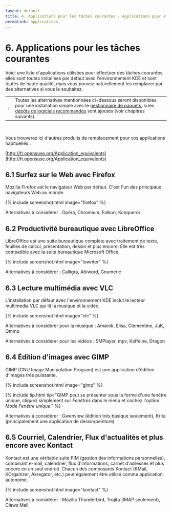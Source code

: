 ```yaml
---
layout: default
title: 6. Applications pour les tâches courantes - Applications pour effectuer les tâches les plus courantes
permalink: applications
---
```


# 6. Applications pour les tâches courantes

Voici une liste d'applications utilisées pour effectuer des tâches courantes, elles sont toutes installées par défaut avec l'environnement KDE et sont toutes de haute qualité, mais vous pouvez naturellement les remplacer par des alternatives si vous le souhaitez.

<div class="tip">
<table>
<tbody>
<tr>
<td><img src="images/pics/tip.png" alt="tip" /></td>
<td>Toutes les alternatives mentionnées ci-dessous seront disponibles pour une installation simple avec le <a href="installpackage.php">gestionnaire de paquets</a>, si les <a href="repositories.php">dépôts de logiciels recommandés</a> sont ajoutés (voir chapitres suivants).</td>
</tr>
</tbody>
</table>
</div><br />

Vous trouverez ici d'autres produits de remplacement pour vos applications habituelles :

[http://fr.opensuse.org/Application_equivalents](http://fr.opensuse.org/Application_equivalents)

## 6.1 Surfez sur le Web avec Firefox

Mozilla Firefox est le navigateur Web par défaut. C'est l'un des principaux navigateurs Web au monde.

{% include screenshot.html image="firefox" %}

Alternatives à considérer : Opéra, Chromium, Falkon, Konqueror

## 6.2 Productivité bureautique avec LibreOffice

LibreOffice est une suite bureautique complète avec traitement de texte, feuilles de calcul, présentation, dessin et plus encore. Elle est très compatible avec la suite bureautique Microsoft Office.

{% include screenshot.html image="lowriter" %}

Alternatives à considérer : Calligra, Abiword, Gnumeric

## 6.3 Lecture multimédia avec VLC

L'installation par défaut avec l'environnement KDE inclut le lecteur multimedia VLC qui lit la musique et la vidéo.

{% include screenshot.html image="vlc" %}

Alternatives à considérer pour la musique : Amarok, Elisa, Clementine, JuK, Qmmp

Alternatives à considérer pour les vidéos : SMPlayer, mpv, Kaffeine, Dragon

## 6.4 Édition d'images avec GIMP

GIMP (GNU Image Manipulation Program) est une application d'édition d'images très puissante.

{% include screenshot.html image="gimp" %}

{% include tip.html tip="GIMP peut se présenter sous la forme d'une fenêtre unique, cliquez simplement sur *Fenêtres* dans le menu et cochez l'option *Mode Fenêtre unique*." %}

Alternatives à considérer : Gwenview (édition très basique seulement), Krita (principalement une application de dessin/peinture)

## 6.5 Courriel, Calendrier, Flux d'actualités et plus encore avec Kontact

Kontact est une véritable suite PIM (gestion des informations personnelles), combinant e-mail, calendrier, flux d'informations, carnet d'adresses et plus encore en un seul endroit. Chacun des composants Kontact (KMail, KOrganizer, Akregator, etc.) peut également être utilisé comme application autonome.

{% include screenshot.html image="kontact" %}

Alternatives à considérer : Mozilla Thunderbird, Trojita (IMAP seulement), Claws Mail
